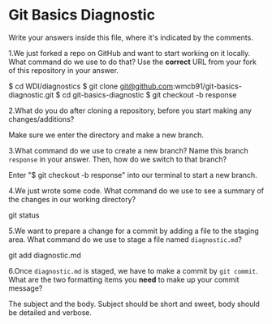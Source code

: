 # Git Basics Diagnostic

Write your answers inside this file, where it's indicated by the comments.

1.We just forked a repo on GitHub and want to start working on it locally.
What command do we use to do that? Use the **correct** URL from your fork of
this repository in your answer.

$ cd WDI/diagnostics
$ git clone git@github.com:wmcb91/git-basics-diagnostic.git
$ cd git-basics-diagnostic
$ git checkout -b response

2.What do you do after cloning a repository, before you start making any
changes/additions?

Make sure we enter the directory and make a new branch.

3.What command do we use to create a new branch? Name this branch `response`
    in your answer. Then, how do we switch to that branch?

Enter "$ git checkout -b response" into our terminal to start a new branch.

4.We just wrote some code. What command do we use to see a summary of the
    changes in our working directory?

git status

5.We want to prepare a change for a commit by adding a file to the staging
    area. What command do we use to stage a file named `diagnostic.md`?

git add diagnostic.md

6.Once `diagnostic.md` is staged, we have to make a commit by `git commit`.
What are the two formatting items you **need** to make up your commit message?

The subject and the body.  Subject should be short and sweet, body should be
detailed and verbose.
